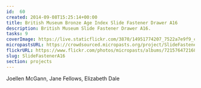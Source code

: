 ```yaml
---
id:  60
created: 2014-09-08T15:25:14+00:00
title: British Museum Bronze Age Index Slide Fastener Drawer A16
description: British Museum Slide Fastener Drawer A16.
tasks: 9
coverImage: https://live.staticflickr.com/3870/14951774207_7522a7e9f9_c.jpg
micropastsURL: https://crowdsourced.micropasts.org/project/SlideFastenerA16
flickrURL: https://www.flickr.com/photos/micropasts/albums/72157647216889442
slug: SlideFastenerA16
section: projects
---
```

Joellen McGann, Jane Fellows, Elizabeth Dale
